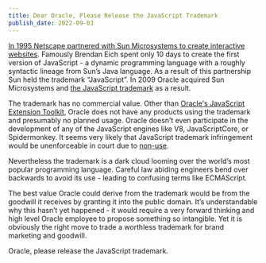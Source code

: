 ```yaml
---
title: Dear Oracle, Please Release the JavaScript Trademark
publish_date: 2022-09-03
---
```


[In 1995 Netscape partnered with Sun Microsystems to create interactive
websites][pr]. Famously Brendan Eich spent only 10 days to create the first
version of JavaScript - a dynamic programming language with a roughly syntactic
lineage from Sun’s Java language. As a result of this partnership Sun held the
trademark “JavaScript”. In 2009 Oracle acquired Sun Microsystems and
[the JavaScript trademark][trademark] as a result.

The trademark has no commercial value. Other than
[Oracle's JavaScript Extension Toolkit][jet], Oracle does not have any products
using the trademark and presumably no planned usage. Oracle doesn’t even
participate in the development of any of the JavaScript engines like V8,
JavaScriptCore, or Spidermonkey. It seems very likely that JavaScript trademark
infringement would be unenforceable in court due to [non-use][non-use].

Nevertheless the trademark is a dark cloud looming over the world’s most popular
programming language. Careful law abiding engineers bend over backwards to avoid
its use - leading to confusing terms like ECMAScript.

The best value Oracle could derive from the trademark would be from the goodwill
it receives by granting it into the public domain. It’s understandable why this
hasn’t yet happened - it would require a very forward thinking and high level
Oracle employee to propose something so intangible. Yet it is obviously the
right move to trade a worthless trademark for brand marketing and goodwill.

Oracle, please release the JavaScript trademark.

[pr]: https://web.archive.org/web/20020606002913/http://wp.netscape.com/newsref/pr/newsrelease67.html
[trademark]: https://tsdr.uspto.gov/#caseNumber=75026640&caseType=SERIAL_NO&searchType=statusSearch
[non-use]: https://www.uspto.gov/trademarks/maintain/keeping-your-registration-alive
[jet]: https://www.oracle.com/webfolder/technetwork/jet/index.html
